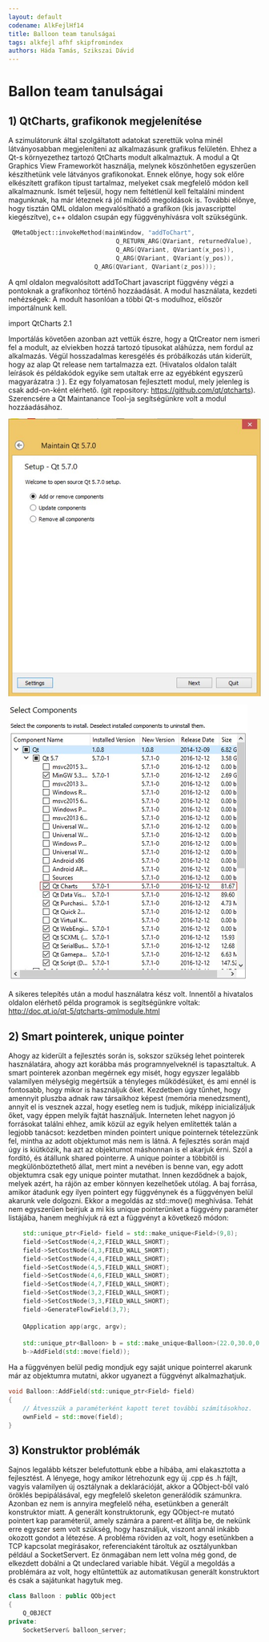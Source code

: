 ```yaml
---
layout: default
codename: AlkFejlHf14
title: Balloon team tanulságai
tags: alkfejl afhf skipfromindex
authors: Háda Tamás, Szikszai Dávid
---
```


# Ballon team tanulságai

## 1) QtCharts, grafikonok megjelenítése
A szimulátorunk által szolgáltatott adatokat szerettük volna minél látványosabban megjeleníteni az alkalmazásunk grafikus felületén. Ehhez a Qt-s környezethez tartozó QtCharts modult alkalmaztuk.
A modul a Qt Graphics View Frameworköt használja, melynek köszönhetően egyszerűen készíthetünk vele látványos grafikonokat. Ennek előnye, hogy sok előre elkészített grafikon típust tartalmaz, melyeket csak megfelelő módon kell alkalmaznunk. Ismét teljesül, hogy nem feltétlenül kell feltalálni mindent magunknak, ha már léteznek rá jól működő megoldások is. További előnye, hogy tisztán QML oldalon megvalósítható a grafikon (kis javascripttel kiegészítve), c++ oldalon csupán egy függvényhívásra volt szükségünk.

```cpp   
 QMetaObject::invokeMethod(mainWindow, "addToChart",
                              Q_RETURN_ARG(QVariant, returnedValue),
                              Q_ARG(QVariant, QVariant(x_pos)),
                              Q_ARG(QVariant, QVariant(y_pos)),
                        Q_ARG(QVariant, QVariant(z_pos)));
```

A qml oldalon megvalósított addToChart javascript függvény végzi a pontoknak a grafikonhoz történő hozzáadását.
A modul használata, kezdeti nehézségek:
A modult hasonlóan a többi Qt-s modulhoz, először importálnunk kell.

   import QtCharts 2.1

Importálás követően azonban azt vettük észre, hogy a QtCreator nem ismeri fel a modult, az elviekben hozzá tartozó típusokat aláhúzza, nem fordul az alkalmazás. Végül hosszadalmas keresgélés és próbálkozás után kiderült, hogy az alap Qt release nem tartalmazza ezt. (Hivatalos oldalon talált leírások és példakódok egyike sem utaltak erre az egyébként egyszerű magyarázatra :) ).
Ez egy folyamatosan fejlesztett modul, mely jelenleg is csak add-on-ként elérhető. (git repository: https://github.com/qt/qtcharts).
Szerencsére a Qt Maintanance Tool-ja segítségünkre volt a modul hozzáadásához.

![MAINTANANCE TOOL](image/maintanance1.png "MaintananceTool")

![MAINTANANCE TOOL](image/maintanance2.png "MaintananceTool")

A sikeres telepítés után a modul használatra kész volt. Innentől a hivatalos oldalon elérhető példa programok is segítségünkre voltak: http://doc.qt.io/qt-5/qtcharts-qmlmodule.html

## 2) Smart pointerek, unique pointer
Ahogy az kiderült a fejlesztés során is, sokszor szükség lehet pointerek használatára, ahogy azt korábba más programnyelveknél is tapasztaltuk. A smart pointerek azonban megérnek egy misét, hogy egyszer legalább valamilyen mélységig megértsük a tényleges működésüket, és ami ennél is fontosabb, hogy mikor is használjuk őket. Kezdetben úgy tűnhet, hogy amennyit pluszba adnak raw társaikhoz képest (memória menedzsment), annyit el is vesznek azzal, hogy esetleg nem is tudjuk, miképp inicializáljuk őket, vagy éppen melyik fajtát használjuk. Interneten lehet nagyon jó forrásokat találni ehhez, amik közül az egyik helyen említették talán a legjobb tanácsot: kezdetben minden pointert unique pointernek tételezzünk fel, mintha az adott objektumot más nem is látná. A fejlesztés során majd úgy is kiütközik, ha azt az objektumot máshonnan is el akarjuk érni. Szól a fordító, és átállunk shared pointerre.
A unique pointer a többitől is megkülönböztethető állat, mert mint a nevében is benne van, egy adott objektumra csak egy unique pointer mutathat. Innen kezdődnek a bajok, melyek azért, ha rájön az ember könnyen kezelhetőek utólag. A baj forrása, amikor átadunk egy ilyen pointert egy függvénynek és a függvényen belül akarunk vele dolgozni. Ekkor a megoldás az std::move() meghívása. Tehát nem egyszerűen beírjuk a mi kis unique pointerünket a függvény paraméter listájába, hanem meghívjuk rá ezt a függvényt a következő módon:

```cpp
    std::unique_ptr<Field> field = std::make_unique<Field>(9,8);
    field->SetCostNode(4,2,FIELD_WALL_SHORT);
    field->SetCostNode(4,3,FIELD_WALL_SHORT);
    field->SetCostNode(4,4,FIELD_WALL_SHORT);
    field->SetCostNode(4,5,FIELD_WALL_SHORT);
    field->SetCostNode(4,6,FIELD_WALL_SHORT);
    field->SetCostNode(4,7,FIELD_WALL_SHORT);
    field->SetCostNode(3,2,FIELD_WALL_SHORT);
    field->SetCostNode(3,3,FIELD_WALL_SHORT);
    field->GenerateFlowField(3,7);

    QApplication app(argc, argv);

    std::unique_ptr<Balloon> b = std::make_unique<Balloon>(22.0,30.0,0.0,server);
    b->AddField(std::move(field));
```

Ha a függvényen belül pedig mondjuk egy saját unique pointerrel akarunk már az objektumra mutatni, akkor ugyanezt a függvényt alkalmazhatjuk.

```cpp
void Balloon::AddField(std::unique_ptr<Field> field)
{
    // Átvesszük a paraméterként kapott teret további számításokhoz.
    ownField = std::move(field);
}
```

## 3) Konstruktor problémák

Sajnos legalább kétszer belefutottunk ebbe a hibába, ami elakasztotta a fejlesztést. A lényege, hogy amikor létrehozunk egy új .cpp és .h fájlt, vagyis valamilyen új osztálynak a deklarációját, akkor a QObject-ből való öröklés bepipálásával, egy megfelelő skeleton generálódik számunkra. Azonban ez nem is annyira megfelelő néha, esetünkben a generált konstruktor miatt. A generált konstruktorunk, egy QObject-re mutató pointert kap paraméterül, amely számára a parent-et állítja be, de nekünk erre egyszer sem volt szükség, hogy használjuk, viszont annál inkább okozott gondot a létezése.
A probléma röviden az volt, hogy esetünkben a TCP kapcsolat megírásakor, referenciaként tároltuk az osztályunkban például a SocketServert. Ez önmagában nem lett volna még gond, de elkezdett dobálni a Qt undeclared variable hibát. Végül a megoldás a problémára az volt, hogy eltűntettük az automatikusan generált konstruktort és csak a sajátunkat hagytuk meg.

```cpp
class Balloon : public QObject
{
    Q_OBJECT
private:
    SocketServer& balloon_server;
```
